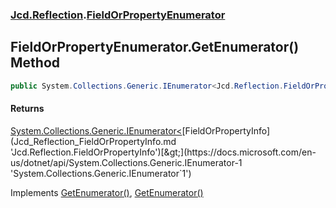 ### [Jcd.Reflection](Jcd_Reflection.md 'Jcd.Reflection').[FieldOrPropertyEnumerator](Jcd_Reflection_FieldOrPropertyEnumerator.md 'Jcd.Reflection.FieldOrPropertyEnumerator')
## FieldOrPropertyEnumerator.GetEnumerator() Method
```csharp
public System.Collections.Generic.IEnumerator<Jcd.Reflection.FieldOrPropertyInfo> GetEnumerator();
```
#### Returns
[System.Collections.Generic.IEnumerator&lt;](https://docs.microsoft.com/en-us/dotnet/api/System.Collections.Generic.IEnumerator-1 'System.Collections.Generic.IEnumerator`1')[FieldOrPropertyInfo](Jcd_Reflection_FieldOrPropertyInfo.md 'Jcd.Reflection.FieldOrPropertyInfo')[&gt;](https://docs.microsoft.com/en-us/dotnet/api/System.Collections.Generic.IEnumerator-1 'System.Collections.Generic.IEnumerator`1')  

Implements [GetEnumerator()](https://docs.microsoft.com/en-us/dotnet/api/System.Collections.Generic.IEnumerable-1.GetEnumerator 'System.Collections.Generic.IEnumerable`1.GetEnumerator'), [GetEnumerator()](https://docs.microsoft.com/en-us/dotnet/api/System.Collections.IEnumerable.GetEnumerator 'System.Collections.IEnumerable.GetEnumerator')  
